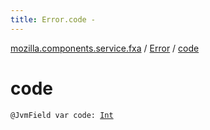 ```yaml
---
title: Error.code - 
---
```


[mozilla.components.service.fxa](../index.html) / [Error](index.html) / [code](./code.html)

# code

`@JvmField var code: `[`Int`](https://kotlinlang.org/api/latest/jvm/stdlib/kotlin/-int/index.html)